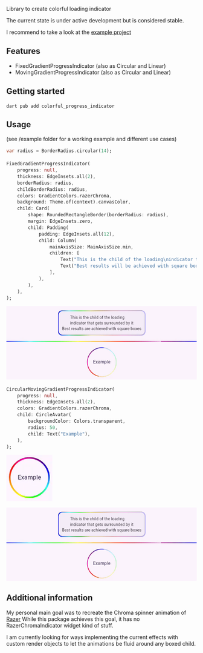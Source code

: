 <!--
This README describes the package. If you publish this package to pub.dev,
this README's contents appear on the landing page for your package.

For information about how to write a good package README, see the guide for
[writing package pages](https://dart.dev/guides/libraries/writing-package-pages).

For general information about developing packages, see the Dart guide for
[creating packages](https://dart.dev/guides/libraries/create-library-packages)
and the Flutter guide for
[developing packages and plugins](https://flutter.dev/developing-packages).
-->

Library to create colorful loading indicator

The current state is under active development but is considered stable.

I recommend to take a look at the [example project](https://colorful-loading-indicator.memeozer.com)

## Features

- FixedGradientProgressIndicator (also as Circular and Linear)
- MovingGradientProgressIndicator (also as Circular and Linear)

## Getting started

```terminal
dart pub add colorful_progress_indicator
```

## Usage

(see /example folder for a working example and different use cases)

```dart
var radius = BorderRadius.circular(14);

FixedGradientProgressIndicator(
    progress: null,
    thickness: EdgeInsets.all(2),
    borderRadius: radius,
    childBorderRadius: radius,
    colors: GradientColors.razerChroma,
    background: Theme.of(context).canvasColor,
    child: Card(
        shape: RoundedRectangleBorder(borderRadius: radius),
        margin: EdgeInsets.zero,
        child: Padding(
            padding: EdgeInsets.all(12),
            child: Column(
                mainAxisSize: MainAxisSize.min,
                children: [
                    Text("This is the child of the loading\nindicator that gets surrounded by it."),
                    Text("Best results will be achieved with square boxes"),
                ],
            ),
        ),
    ),
);
```
![fixed_gradient_progress_indicator_example.gif](assets/fixed_gradient_progress_indicator_example.gif)

```dart
CircularMovingGradientProgressIndicator(
    progress: null,
    thickness: EdgeInsets.all(2),
    colors: GradientColors.razerChroma,
    child: CircleAvatar(
        backgroundColor: Colors.transparent,
        radius: 50,
        child: Text("Example"),
    ),
);
```
![circular_moving_progress_indicator.gif](assets/circular_moving_progress_indicator.gif)

![fixed_gradient_progress_indicator_example.gif](assets/fixed_gradient_progress_indicator_example.gif)

## Additional information

My personal main goal was to recreate the Chroma spinner animation of [Razer](https://www.razer.com)
While this package achieves this goal, it has no RazerChromaIndicator widget kind of stuff.

I am currently looking for ways implementing the current effects with custom render objects to let the animations be fluid around any boxed child.
